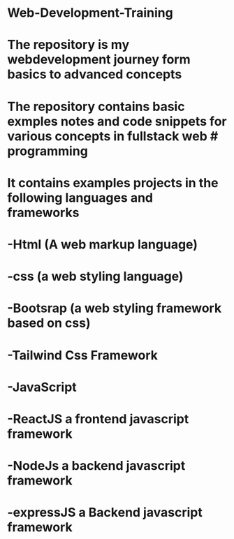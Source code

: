 # Web-Development-Training
# The repository is my webdevelopment journey form basics to advanced concepts
# The repository contains basic exmples notes and code snippets for various concepts in fullstack web # programming
# It contains examples projects in the following languages and frameworks
 #   -Html (A web markup language)
 #   -css  (a web styling language)
 #   -Bootsrap (a web styling framework based on css)
 #   -Tailwind Css Framework
 #   -JavaScript 
 #   -ReactJS a frontend javascript framework 
 #   -NodeJs a backend javascript framework
 #   -expressJS a Backend javascript framework

